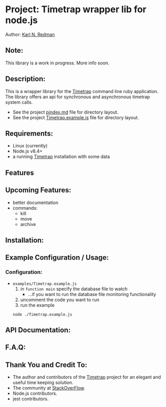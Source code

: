 # Project: Timetrap wrapper lib for node.js

Author: [Karl N. Redman](https://karlredman.github.io/)

## Note:

This library is a work in progress. More info soon.

## Description:

This is a wrapper library for the [Timetrap](https://github.com/samg/timetrap) command line ruby application. The library offers an api for synchronous and asynchronous timetrap system calls.

* See the project [pindex.md](https://github.com/karlredman/node-timetrap_wraplib/blob/master/pindex.md) file for directory layout.
* See the project [Timetrap.example.js](https://github.com/karlredman/node-timetrap_wraplib/blob/master/examples/Timetrap.example.js) file for directory layout.

## Requirements:
* Linux (currently)
* Node.js v8.4+
* a running [Timetrap](https://github.com/samg/timetrap) installation with some data

## Features

## Upcoming Features:
* better documentation
* commands:
	* kill
	* move
	* archive

## Installation:

## Example Configuration / Usage:
### Configuration:
* `examples/Timetrap.example.js`
	1. in `function main` specify the database file to watch
		* ...if you want to run the database file monitoring functionality
	2. uncomment the code you want to run
	3. run the example
	```
	node ./Timetrap.example.js
	```

## API Documentation:

## F.A.Q:

## Thank You and Credit To:
* The author and contributors of the [Timetrap](https://github.com/samg/timetrap) project for an elegant and useful time keeping solution.
* The community at [StackOverFlow](https://stackoverflow.com).
* Node.js contributors.
* jest contributors.
